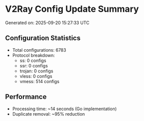 # V2Ray Config Update Summary
Generated on: 2025-09-20 15:27:33 UTC

## Configuration Statistics
- Total configurations: 6783
- Protocol breakdown:
  - ss: 0 configs
  - ssr: 0 configs
  - trojan: 0 configs
  - vless: 0 configs
  - vmess: 514 configs

## Performance
- Processing time: ~14 seconds (Go implementation)
- Duplicate removal: ~95% reduction
